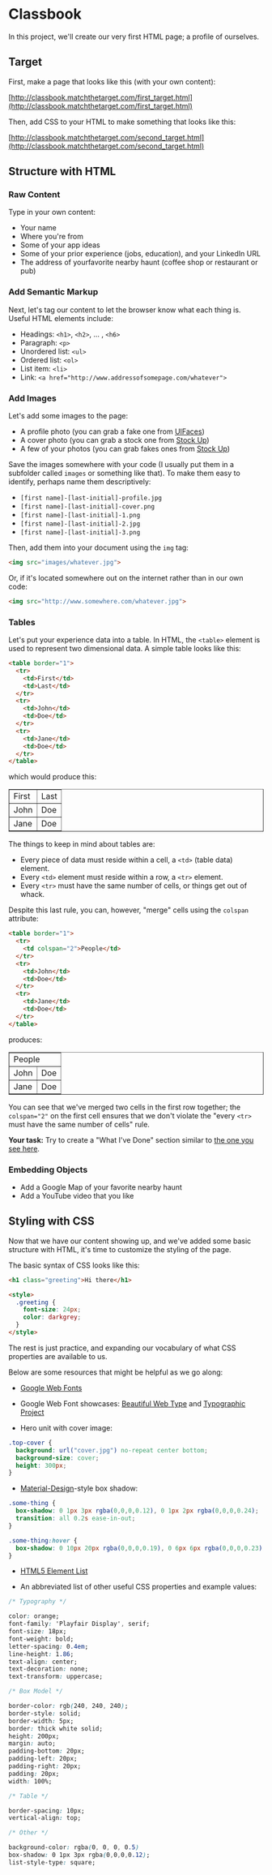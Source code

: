 # Classbook

In this project, we'll create our very first HTML page; a profile of ourselves. 

## Target

First, make a page that looks like this (with your own content):

[http://classbook.matchthetarget.com/first_target.html](http://classbook.matchthetarget.com/first_target.html)

Then, add CSS to your HTML to make something that looks like this:

[http://classbook.matchthetarget.com/second_target.html](http://classbook.matchthetarget.com/second_target.html)

## Structure with HTML

### Raw Content

Type in your own content:

  - Your name
  - Where you're from
  - Some of your app ideas
  - Some of your prior experience (jobs, education), and your LinkedIn URL
  - The address of yourfavorite nearby haunt (coffee shop or restaurant or pub)

### Add Semantic Markup

Next, let's tag our content to let the browser know what each thing is. Useful HTML elements include:

 - Headings: `<h1>`, `<h2>`, ... , `<h6>`
 - Paragraph: `<p>`
 - Unordered list: `<ul>`
 - Ordered list: `<ol>`
 - List item: `<li>`
 - Link: `<a href="http://www.addressofsomepage.com/whatever">`

### Add Images

Let's add some images to the page:

 - A profile photo (you can grab a fake one from [UIFaces](http://uifaces.com))
 - A cover photo (you can grab a stock one from [Stock Up](http://www.sitebuilderreport.com/stock-up))
 - A few of your photos (you can grab fakes ones from [Stock Up](http://www.sitebuilderreport.com/stock-up))

Save the images somewhere with your code (I usually put them in a subfolder called `images` or something like that). To make them easy to identify, perhaps name them descriptively:

 - `[first name]-[last-initial]-profile.jpg`
 - `[first name]-[last-initial]-cover.png`
 - `[first name]-[last-initial]-1.png`
 - `[first name]-[last-initial]-2.jpg`
 - `[first name]-[last-initial]-3.png`

Then, add them into your document using the `img` tag:

```html
<img src="images/whatever.jpg">
```

Or, if it's located somewhere out on the internet rather than in our own code:

```html
<img src="http://www.somewhere.com/whatever.jpg">
```

### Tables

Let's put your experience data into a table. In HTML, the `<table>` element is used to represent two dimensional data. A simple table looks like this:

```html
<table border="1">
  <tr>
    <td>First</td>
    <td>Last</td>
  </tr>
  <tr>
    <td>John</td>
    <td>Doe</td>
  </tr>
  <tr>
    <td>Jane</td>
    <td>Doe</td>
  </tr>
</table>
```

which would produce this:

<table border="1">
  <tr>
    <td>First</td>
    <td>Last</td>
  </tr>
  <tr>
    <td>John</td>
    <td>Doe</td>
  </tr>
  <tr>
    <td>Jane</td>
    <td>Doe</td>
  </tr>
</table>

The things to keep in mind about tables are:

 - Every piece of data must reside within a cell, a `<td>` (table data) element.
 - Every `<td>` element must reside within a row, a `<tr>` element.
 - Every `<tr>` must have the same number of cells, or things get out of whack.

Despite this last rule, you can, however, "merge" cells using the `colspan` attribute:

```html
<table border="1">
  <tr>
    <td colspan="2">People</td>
  </tr>
  <tr>
    <td>John</td>
    <td>Doe</td>
  </tr>
  <tr>
    <td>Jane</td>
    <td>Doe</td>
  </tr>
</table>
```

produces:

<table border="1">
  <tr>
    <td colspan="2">People</td>
  </tr>
  <tr>
    <td>John</td>
    <td>Doe</td>
  </tr>
  <tr>
    <td>Jane</td>
    <td>Doe</td>
  </tr>
</table>

You can see that we've merged two cells in the first row together; the `colspan="2"` on the first cell ensures that we don't violate the "every `<tr>` must have the same number of cells" rule.

**Your task:** Try to create a "What I've Done" section similar to [the one you see here](http://appdevspring16.github.io/friendbook/intermediate.html).

### Embedding Objects

 - Add a Google Map of your favorite nearby haunt
 - Add a YouTube video that you like

## Styling with CSS

Now that we have our content showing up, and we've added some basic structure with HTML, it's time to customize the styling of the page.

The basic syntax of CSS looks like this:

```html
<h1 class="greeting">Hi there</h1>

<style>
  .greeting {
    font-size: 24px;
    color: darkgrey;
  }
</style>
```

The rest is just practice, and expanding our vocabulary of what CSS properties are available to us.

Below are some resources that might be helpful as we go along:

 - [Google Web Fonts](https://www.google.com/fonts)
 - Google Web Font showcases: [Beautiful Web Type](http://hellohappy.org/beautiful-web-type) and [Typographic Project](http://femmebot.github.io/google-type/)

 - Hero unit with cover image:

```css
.top-cover {
  background: url("cover.jpg") no-repeat center bottom;
  background-size: cover;
  height: 300px;
}
```

- [Material-Design](https://www.google.com/design/spec/material-design/introduction.html)-style box shadow:

```css
.some-thing {
  box-shadow: 0 1px 3px rgba(0,0,0,0.12), 0 1px 2px rgba(0,0,0,0.24);
  transition: all 0.2s ease-in-out;
}

.some-thing:hover {
  box-shadow: 0 10px 20px rgba(0,0,0,0.19), 0 6px 6px rgba(0,0,0,0.23);
}
```

- [HTML5 Element List](https://developer.mozilla.org/en-US/docs/Web/HTML/Element)

- An abbreviated list of other useful CSS properties and example values:

```css
/* Typography */

color: orange;
font-family: 'Playfair Display', serif;
font-size: 18px;
font-weight: bold;
letter-spacing: 0.4em;
line-height: 1.86;
text-align: center;
text-decoration: none;
text-transform: uppercase;

/* Box Model */

border-color: rgb(240, 240, 240);
border-style: solid;
border-width: 5px;
border: thick white solid;
height: 200px;
margin: auto;
padding-bottom: 20px;
padding-left: 20px;
padding-right: 20px;
padding: 20px;
width: 100%;

/* Table */

border-spacing: 10px;
vertical-align: top;

/* Other */

background-color: rgba(0, 0, 0, 0.5)
box-shadow: 0 1px 3px rgba(0,0,0,0.12);
list-style-type: square;
```
